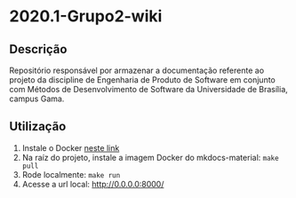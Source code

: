 # 2020.1-Grupo2-wiki

## Descrição 

Repositório responsável por armazenar a documentação referente ao projeto da discipline de Engenharia de Produto de Software em conjunto com Métodos de Desenvolvimento de Software da Universidade de Brasília, campus Gama.

## Utilização

1. Instale o Docker [neste link](https://docs.docker.com/engine/install/)
2. Na raíz do projeto, instale a imagem Docker do mkdocs-material: `make pull`
3. Rode localmente: `make run`
4. Acesse a url local: http://0.0.0.0:8000/
